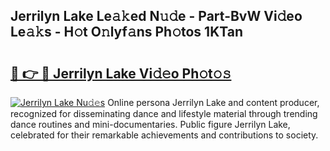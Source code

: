 ## Jerrilyn Lake Le𝚊𝚔ed N𝚞𝚍e - Part-BvW Vi𝚍eo Le𝚊𝚔s - H𝚘t O𝚗lyf𝚊ns Ph𝚘tos 1KTan

# <h2><a href="http://hf46cxk.feru.top/?c=Jerrilyn+Lake">🔗 👉 🔴 Jerrilyn Lake Vi𝚍𝚎o Ph𝚘t𝚘𝚜</a></h2>

[![Jerrilyn Lake Nu𝚍𝚎s](https://i.imgur.com/0TWrTi3.gif)](http://hf46cxk.feru.top/?c=Jerrilyn+Lake)
Online persona Jerrilyn Lake and content producer, recognized for disseminating dance and lifestyle material through trending dance routines and mini-documentaries. Public figure Jerrilyn Lake, celebrated for their remarkable achievements and contributions to society. 
